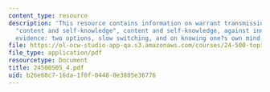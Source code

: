 ```yaml
---
content_type: resource
description: 'This resource contains information on warrant transmission, Boghossian?s
  "content and self-knowledge", content and self-knowledge, against inner observation,
  evidence: two options, slow switching, and on knowing one?s own mind.'
file: https://ol-ocw-studio-app-qa.s3.amazonaws.com/courses/24-500-topics-in-philosophy-of-mind-self-knowledge-spring-2005/b26e68c716da1f0f04480e3805e36776_24500S05_4.pdf
file_type: application/pdf
resourcetype: Document
title: 24500S05_4.pdf
uid: b26e68c7-16da-1f0f-0448-0e3805e36776
---
```

